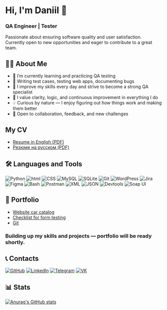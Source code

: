 # Hi, I'm Daniil 👋  
### QA Engineer | Tester 

Passionate about ensuring software quality and user satisfaction.  
Currently open to new opportunities and eager to contribute to a great team. 

## 👨‍💻 About Me

- 🎯 I’m currently learning and practicing QA testing  
- 🐞 Writing test cases, testing web apps, documenting bugs   
- 🚀 I improve my skills every day and strive to become a strong QA specialist  
- 🧠 I value clarity, logic, and continuous improvement in everything I do 
- 💡 Curious by nature — I enjoy figuring out how things work and making them better  
- 🤝 Open to collaboration, feedback, and new challenges  

## My CV

- [Resume in English (PDF)](https://drive.google.com/file/d/1ioKmb7_jReHHyJoXVk8hvfBSNNj3CJYC/view?usp=sharing)  
- [Резюме на русском (PDF)](https://drive.google.com/file/d/1fdz3Xo72jTe3AeMTC_0dPpxv78iYIsut/view?usp=sharing)

## 🛠️ Languages and Tools

![Python](https://img.shields.io/badge/-Python-F9DC3E.svg?logo=Python&style=for-the-badge)
![html](https://img.shields.io/badge/HTML-E34F26.svg?logo=HTML5&style=for-the-badge&logoColor=white)
![CSS](https://img.shields.io/badge/CSS-1572B6.svg?logo=CSS&style=for-the-badge&logoColor=white)
![MySQL](https://img.shields.io/badge/MySQL-%2300f.svg?logo=mysql&style=for-the-badge&logoColor=white)
![SQLite](https://img.shields.io/badge/SQLite-%2307405e.svg?logo=sqlite&style=for-the-badge&logoColor=white)
![Git](https://img.shields.io/badge/Git-f04f33.svg?logo=git&style=for-the-badge&logoColor=white)
![WordPress](https://img.shields.io/badge/WordPress-2F4F4F.svg?logo=wordpress&style=for-the-badge&logoColor=white)
![Jira](https://img.shields.io/badge/Jira-0052CC?logo=jira&style=for-the-badge&logoColor=fff)
![Figma](https://img.shields.io/badge/Figma-E9967A?logo=figma&style=for-the-badge&logoColor=white)
![Bash](https://img.shields.io/badge/Bash-808080?logo=gnubash&style=for-the-badge&logoColor=fff)
![Postman](https://img.shields.io/badge/Postman-FF6C37?style=for-the-badge&logo=Postman&logoColor=white)
![XML](https://img.shields.io/badge/XML-767C52?logo=xml&style=for-the-badge&logoColor=fff)
![JSON](https://img.shields.io/badge/JSON-696969?logo=json&style=for-the-badge&logoColor=fff)
![Devtools](https://img.shields.io/badge/Devtools-0A0A0A?style=for-the-badge&logoColor=white)
![Soap UI](https://img.shields.io/badge/SOAPUI-FFFF00?style=for-the-badge&logoColor=white)

## 💼 Portfolio

- [Website car catalog](https://github.com/daniilg17/cars)
- [Checklist for form testing](https://github.com/daniilg17/checklist)
- [Git](https://github.com/daniilg17/Git)

### Building up my skills and projects — portfolio will be ready shortly.

## 📞 Contacts
[![GitHub](https://img.shields.io/badge/Github-%23121011.svg?logo=GitHub&style=for-the-badge&logoColor=white)](https://github.com/daniilg17)
[![LinkedIn](https://custom-icon-badges.demolab.com/badge/LinkedIn-0A66C2?logo=linkedin-white&style=for-the-badge&logoColor=fff)](https://www.linkedin.com/in/daniilg17/)
[![Telegram](https://img.shields.io/badge/Telegram-2CA5E0?logo=telegram&style=for-the-badge&logoColor=white)](https://t.me/daniilg17)
[![VK](https://img.shields.io/badge/VK-%232E87FB.svg?&style=for-the-badge&logo=vk&logoColor=white)](https://vk.com/daniilg17)

## 📊 Stats
[![Anurag's GitHub stats](https://github-readme-stats.vercel.app/api?username=daniilg17&show_icons=true&theme=radical)](https://github.com/daniilg17/github-readme-stats)